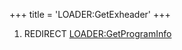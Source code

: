 +++
title = 'LOADER:GetExheader'
+++

1.  REDIRECT [LOADER:GetProgramInfo](LOADER:GetProgramInfo "wikilink")